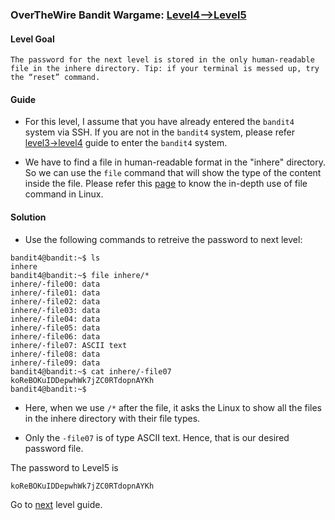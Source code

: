### OverTheWire Bandit Wargame: [Level4-->Level5](https://overthewire.org/wargames/bandit/bandit5.html)

#### Level Goal

`The password for the next level is stored in the only human-readable file in the inhere directory. Tip: if your terminal is messed up, try the “reset” command.`

#### Guide

* For this level, I assume that you have already entered the `bandit4` system via SSH. If you are not in the `bandit4` system, please refer [level3->level4](https://github.com/jugnumisal/Overthewire-Bandit-Wargame-Solution/blob/master/Level3-%3ELevel4.md) guide to enter the `bandit4` system.

* We have to find a file in human-readable format in the "inhere" directory. So we can use the `file` command that will show the type of the content inside the file. Please refer this [page](https://shapeshed.com/unix-file/) to know the in-depth use of file command in Linux.


#### Solution

* Use the following commands to retreive the password to next level:

```shell
bandit4@bandit:~$ ls
inhere
bandit4@bandit:~$ file inhere/*
inhere/-file00: data
inhere/-file01: data
inhere/-file02: data
inhere/-file03: data
inhere/-file04: data
inhere/-file05: data
inhere/-file06: data
inhere/-file07: ASCII text
inhere/-file08: data
inhere/-file09: data
bandit4@bandit:~$ cat inhere/-file07
koReBOKuIDDepwhWk7jZC0RTdopnAYKh
bandit4@bandit:~$ 
```
* Here, when we use `/*` after the file, it asks the Linux to show all the files in the inhere directory with their file types.

* Only the `-file07` is of type ASCII text. Hence, that is our desired password file. 

The password to Level5 is
```shell
koReBOKuIDDepwhWk7jZC0RTdopnAYKh
```

Go to [next](https://github.com/jugnumisal/Overthewire-Bandit-Wargame-Solution/blob/master/Level5-%3ELevel6.md) level guide.